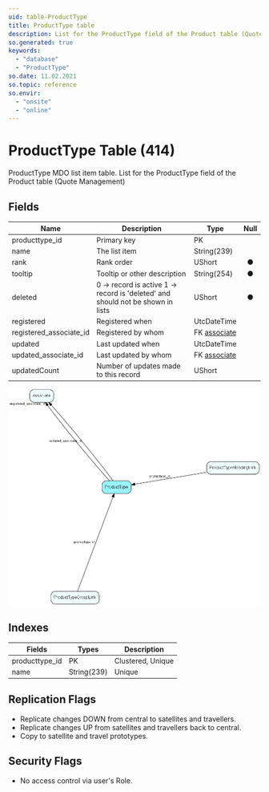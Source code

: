 ```yaml
---
uid: table-ProductType
title: ProductType table
description: List for the ProductType field of the Product table (Quote Management)
so.generated: true
keywords:
  - "database"
  - "ProductType"
so.date: 11.02.2021
so.topic: reference
so.envir:
  - "onsite"
  - "online"
---
```


# ProductType Table (414)

ProductType MDO list item table.
List for the ProductType field of the Product table (Quote Management)

## Fields

| Name | Description | Type | Null |
|------|-------------|------|:----:|
|producttype\_id|Primary key|PK| |
|name|The list item|String(239)| |
|rank|Rank order|UShort|&#x25CF;|
|tooltip|Tooltip or other description|String(254)|&#x25CF;|
|deleted|0 -&gt; record is active 1 -&gt; record is &apos;deleted&apos; and should not be shown in lists|UShort|&#x25CF;|
|registered|Registered when|UtcDateTime| |
|registered\_associate\_id|Registered by whom|FK [associate](associate.md)| |
|updated|Last updated when|UtcDateTime| |
|updated\_associate\_id|Last updated by whom|FK [associate](associate.md)| |
|updatedCount|Number of updates made to this record|UShort| |


![ProductType table relationship diagram](./media/ProductType.png)

## Indexes

| Fields | Types | Description |
|--------|-------|-------------|
|producttype\_id |PK |Clustered, Unique |
|name |String(239) |Unique |

## Replication Flags

* Replicate changes DOWN from central to satellites and travellers.
* Replicate changes UP from satellites and travellers back to central.
* Copy to satellite and travel prototypes.

## Security Flags

* No access control via user's Role.

